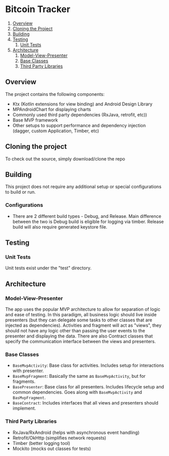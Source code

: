 # Bitcoin Tracker

1. [Overview](#overview)
1. [Cloning the Project](#cloning-the-project) 
1. [Building](#building)
1. [Testing](#testing)
    1. [Unit Tests](#unit-tests)
1. [Architecture](#architecture)
    1. [Model-View-Presenter](#model-view-presenter)
    1. [Base Classes](#base-classes)
    1. [Third Party Libraries](#third-party-libraries)

## Overview
The project contains the following components:
-   Ktx (Kotlin extensions for view binding) and Android Design Library
-   MPAndroidChart for displaying charts
-   Commonly used third party dependencies (RxJava, retrofit, etc))
-   Base MVP framework
-   Other setups to support performance and dependency injection (dagger, custom Application, Timber, etc)

## Cloning the project
To check out the source, simply download/clone the repo 

## Building
This project does not require any additional setup or special configurations to build or run.

### Configurations
- There are 2 different build types - Debug, and Release. Main difference between the two is Debug build is eligible for logging via timber. Release build will also require generated keystore file.

## Testing
### Unit Tests
Unit tests exist under the "test" directory. 

## Architecture
### Model-View-Presenter
The app uses the popular MVP architecture to allow for separation of logic and ease of testing. In this paradigm, all business logic should live inside presenters (but they can delegate some tasks to other classes that are injected as dependencies). Activities and fragment will act as "views", they should not have any logic other than passing the user events to the presenter and displaying the data. There are also Contract classes that specify the communication interface between the views and presenters.  

### Base Classes
- `BaseMvpActivity`: Base class for activities. Includes setup for interactions with presenter.
- `BaseMvpFragment`: Basically the same as `BaseMvpActivity`, but for fragments.
- `BasePresenter`: Base class for all presenters. Includes lifecycle setup and common dependencies. Goes along with `BaseMvpActivity` and `BasMvpFragment`.
- `BaseContract`: Includes interfaces that all views and presenters should implement.

### Third Party Libraries
- RxJava/RxAndroid (helps with asynchronous event handling)
- Retrofit/OkHttp (simplifies network requests)
- Timber (better logging tool)
- Mockito (mocks out classes for tests)
